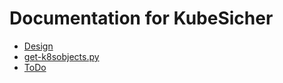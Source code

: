 # Documentation for KubeSicher

- [Design](design.md)
- [get-k8sobjects.py](get-k8sobjects.md)
- [ToDo](todo.md)
